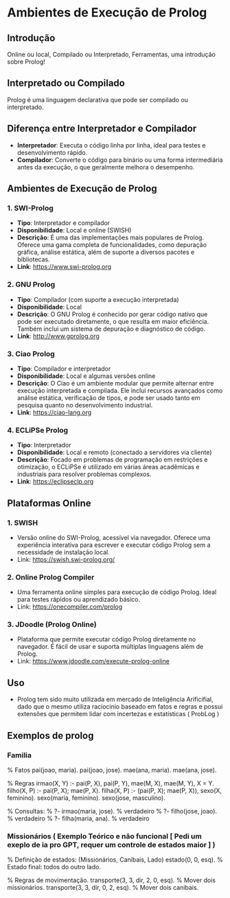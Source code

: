 
# Ambientes de Execução de Prolog

## Introdução
Online ou local, Compilado ou Interpretado, Ferramentas, uma introdução sobre Prolog!

## Interpretado ou Compilado
Prolog é uma linguagem declarativa que pode ser compilado ou interpretado.

## Diferença entre Interpretador e Compilador
- **Interpretador**: Executa o código linha por linha, ideal para testes e desenvolvimento rápido. 
- **Compilador**: Converte o código para binário ou uma forma intermediária antes da execução, o que geralmente melhora o desempenho.

## Ambientes de Execução de Prolog

### 1. SWI-Prolog
- **Tipo**: Interpretador e compilador
- **Disponibilidade**: Local e online (SWISH)
- **Descrição**: É uma das implementações mais populares de Prolog. Oferece uma gama completa de funcionalidades, como depuração gráfica, análise estática, além de suporte a diversos pacotes e bibliotecas.
- **Link**: https://www.swi-prolog.org
  
### 2. GNU Prolog
- **Tipo**: Compilador (com suporte a execução interpretada)
- **Disponibilidade**: Local
- **Descrição**: O GNU Prolog é conhecido por gerar código nativo que pode ser executado diretamente, o que resulta em maior eficiência. Também inclui um sistema de depuração e diagnóstico de código.
- **Link**: http://www.gprolog.org

### 3. Ciao Prolog
- **Tipo**: Compilador e interpretador
- **Disponibilidade**: Local e algumas versões online
- **Descrição**: O Ciao é um ambiente modular que permite alternar entre execução interpretada e compilada. Ele inclui recursos avançados como análise estática, verificação de tipos, e pode ser usado tanto em pesquisa quanto no desenvolvimento industrial.
- **Link**: https://ciao-lang.org

### 4. ECLiPSe Prolog
- **Tipo**: Interpretador
- **Disponibilidade**: Local e remoto (conectado a servidores via cliente)
- **Descrição**: Focado em problemas de programação em restrições e otimização, o ECLiPSe é utilizado em várias áreas acadêmicas e industriais para resolver problemas complexos.
- **Link**: https://eclipseclp.org

## Plataformas Online
### 1. SWISH
- Versão online do SWI-Prolog, acessível via navegador. Oferece uma experiência interativa para escrever e executar código Prolog sem a necessidade de instalação local.
- Link: https://swish.swi-prolog.org/

### 2. Online Prolog Compiler
- Uma ferramenta online simples para execução de código Prolog. Ideal para testes rápidos ou aprendizado básico.
- Link: https://onecompiler.com/prolog

### 3. JDoodle (Prolog Online)
- Plataforma que permite executar código Prolog diretamente no navegador. É fácil de usar e suporta múltiplas linguagens além de Prolog.
- Link: https://www.jdoodle.com/execute-prolog-online

## Uso
- Prolog tem sido muito utilizada em mercado de Inteligência Arificifial, dado que o mesmo utiliza raciocinio baseado em fatos e regras e possui extensões que permitem lidar com incertezas e estatísticas ( ProbLog )

## Exemplos de prolog

### Familia
% Fatos
pai(joao, maria).
pai(joao, jose).
mae(ana, maria).
mae(ana, jose).

% Regras
irmao(X, Y) :- pai(P, X), pai(P, Y), mae(M, X), mae(M, Y), X \= Y.
filho(X, P) :- pai(P, X); mae(P, X).
filha(X, P) :- (pai(P, X); mae(P, X)), sexo(X, feminino).
sexo(maria, feminino).
sexo(jose, masculino).

% Consultas:
% ?- irmao(maria, jose). % verdadeiro
% ?- filho(jose, joao).  % verdadeiro
% ?- filha(maria, ana).  % verdadeiro

### Missionários ( Exemplo Teórico e não funcional [ Pedi um exeplo de ia pro GPT, requer um controle de estados maior ] )

% Definição de estados: (Missionários, Canibais, Lado)
estado(0, 0, esq).  % Estado final: todos do outro lado.

% Regras de movimentação.
transporte(3, 3, dir, 2, 0, esq).  % Mover dois missionários.
transporte(3, 3, dir, 0, 2, esq).  % Mover dois canibais.



